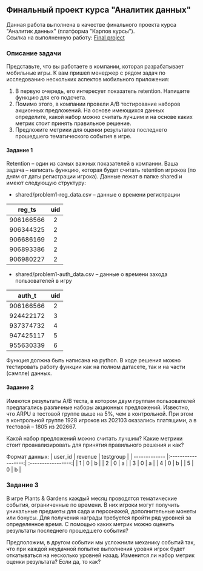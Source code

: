 **Финальный проект курса "Аналитик данных"**<br/>
---
Данная работа выполнена в качестве финального проекта курса "Аналитик данных" (платформа "Карпов курсы").  
Ссылка на выполненную работу: [Final project](https://github.com/NailyaAukhadeeva/Course-Data-analyst-Final-project/blob/main/Final%20project.ipynb)

### Описание задачи<br/>
Представьте, что вы работаете в компании, которая разрабатывает мобильные игры. К вам пришел менеджер с рядом задач по исследованию нескольких аспектов мобильного приложения:

1. В первую очередь, его интересует показатель retention. Напишите функцию для его подсчета.
2. Помимо этого, в компании провели A/B тестирование наборов акционных предложений. На основе имеющихся данных определите, какой набор можно считать лучшим и на основе каких метрик стоит принять правильное решение.
3. Предложите метрики для оценки результатов последнего прошедшего тематического события в игре.
 
#### Задание 1<br/> 
Retention – один из самых важных показателей в компании. Ваша задача – написать функцию, которая будет считать retention игроков (по дням от даты регистрации игрока). Данные лежат в папке shared и имеют следующую структуру:

- shared/problem1-reg_data.csv – данные о времени регистрации
  
| reg_ts        | uid                | 
| ------------- |:------------------:| 
| 906166566     |          2         | 
| 906344325	    |          2         | 
| 906686169     |          2         |
| 906893386	    |          2         | 
| 906980227     |          2         |

- shared/problem1-auth_data.csv – данные о времени захода пользователей в игру
  
| auth_t        | uid                | 
| ------------- |:------------------:| 
| 906166566     |          2         | 
| 924422172	    |          3         | 
| 937374732     |          4         |
| 947425117	    |          5         | 
| 955630339     |          6         |

Функция должна быть написана на python. В ходе решения можно тестировать работу функции как на полном датасете, так и на части (сэмпле) данных.

 
#### Задание 2<br/> 
Имеются результаты A/B теста, в котором двум группам пользователей предлагались различные наборы акционных предложений. Известно, что ARPU в тестовой группе выше на 5%, чем в контрольной. При этом в контрольной группе 1928 игроков из 202103 оказались платящими, а в тестовой – 1805 из 202667.

Какой набор предложений можно считать лучшим? Какие метрики стоит проанализировать для принятия правильного решения и как?

Формат данных:
| user_id       | revenue            | testgroup          | 
| ------------- |:------------------:| :-----------------:| 
|        1      |          0         |          b         |
|        2 	    |          0         |          a         |
|        3      |          0         |          a         |
|        4	     |          0         |          b         |
|        5      |          0         |          b         |

### Задание 3<br/> 
В игре Plants & Gardens каждый месяц проводятся тематические события, ограниченные по времени. В них игроки могут получить уникальные предметы для сада и персонажей, дополнительные монеты или бонусы. Для получения награды требуется пройти ряд уровней за определенное время. С помощью каких метрик можно оценить результаты последнего прошедшего события?

Предположим, в другом событии мы усложнили механику событий так, что при каждой неудачной попытке выполнения уровня игрок будет откатываться на несколько уровней назад. Изменится ли набор метрик оценки результата? Если да, то как?
